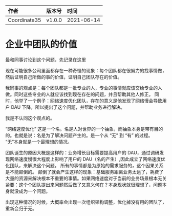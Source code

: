 |作者|版本号|时间|
|:-|:-|:-|
|Coordinate35|v1.0.0|2021-06-14|

# 企业中团队的价值

最和同事讨论到这个问题，先记录在这里

现在可能很多公司里面都存在一种奇怪的现象：每个团队都在很努力的找事情做，然后证明自己所做的事的价值，证明自己团队存在的价值。

我同事的观点是：每个团队都是一批专业的人，专业的事情就应该交给专业的人做。同时这些专业的人就应该找到现在存在的问题，并且帮助其他人修正。
同时，他举了一个例子：网络速度优化团队，存在的意义是他发现了网络慢会导致用户 DAU 下降，所以提出了这个问题，并帮助业务进行解决。

我是不认同这个观点的。

“网络速度优化” 这是一个名。名是人对世界的一个抽象，而抽象本身是带有目的的。也就是说：名是为了解决问题产生的。是一个从 “无” 到 “有” 的过程。
“无”本身就是一个最理想的情况。

团队诞生的原因大概是这样的：业务增长目标需要提高用户的 DAU，通过调研发现网络速度慢很大程度上影响了用户的 DAU（名的产生）,因此成立了网络速度优化团队，来解决这个问题。
所有的事情都是为原始的需求服务的，这个因果关系是不能颠倒的。
颠倒了就会产生这样的现象：基础服务距离业务太远了，耗费了大量的资源来解决根本不重要的事情。如果网络速度对于当前的业务场景根本无关紧要：这个个团队提出来问题然后做了又意义何在？本身现状就很理想了，问题本身就没成为一个问题。

出现这种情况的时候，大概率会出现一次组织架构调整，优化掉没有用的团队了，重新会归于无。
